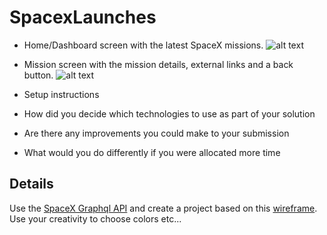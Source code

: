 # SpacexLaunches

- Home/Dashboard screen with the latest SpaceX missions.
![alt text](/src/assets/dashboard.png)

- Mission screen with the mission details, external links and a back button.
![alt text](/src/assets/mission.png)

- Setup instructions

- How did you decide which technologies to use as part of your solution
- Are there any improvements you could make to your submission
- What would you do differently if you were allocated more time

## Details
Use the [SpaceX Graphql API](https://api.spacex.land/graphql/) and create a project based on this [wireframe](https://bit.ly/2SwvPSP). Use your creativity to choose colors etc...

